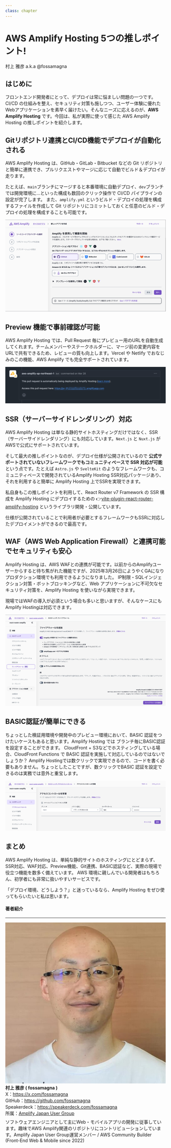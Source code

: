 ```yaml
---
class: chapter
---
```


# AWS Amplify Hosting 5つの推しポイント!

<div class="flush-right">村上 雅彦 a.k.a @fossamagna</div>

## はじめに

フロントエンド開発者にとって、デプロイは常に悩ましい問題の一つです。CI/CD の仕組みを整え、セキュリティ対策も施しつつ、ユーザー体験に優れたWebアプリケーションを素早く届けたい。そんなニーズに応えるのが、**AWS Amplify Hosting** です。今回は、私が実際に使って感じた AWS Amplify Hosting の推しポイントを紹介します。

## Gitリポジトリ連携とCI/CD機能でデプロイが自動化される

AWS Amplify Hosting は、GitHub・GitLab・Bitbucket などの Git リポジトリと簡単に連携でき、プルリクエストやマージに応じて自動でビルド＆デプロイが走ります。

たとえば、`main`ブランチにマージすると本番環境に自動デプロイ、`dev`ブランチでは開発環境に…といった構成も数回のクリック操作で CI/CD パイプラインの設定が完了します。
また、`amplify.yml` というビルド・デプロイの処理を構成するファイルを作成して Git リポジトリにコミットしておくと任意のビルド・デプロイの処理を構成することも可能です。

![Git連携](images/chap-fossamagna-amplify-hosting/git-provider.png)

## Preview 機能で事前確認が可能

AWS Amplify Hosting では、Pull Request 毎にプレビュー用のURLを自動生成してくれます。チームメンバーやステークホルダーに、マージ前の変更内容をURLで共有できるため、レビューの質も向上します。Vercel や Netlify でおなじみのこの機能、AWS Amplify でも完全サポートされています。

![Amplify GitHub AppによってGitHubのRPのコメントに書き込まれたPreview環境のURL](images/chap-fossamagna-amplify-hosting/preview-url-on-github-pr-comment.png)

## SSR（サーバーサイドレンダリング）対応

AWS Amplify Hosting は単なる静的サイトホスティングだけではなく、SSR（サーバーサイドレンダリング）にも対応しています。`Next.js` と `Nuxt.js` がAWSで公式にサポートされています。

そして最大の推しポイントなのが、デプロイ仕様が公開されているので **公式サポートされていないフレームワークでもコミュニティベースで SSR 対応が可能** という点です。たとえば `Astro.js` や `SvelteKit` のようなフレームワークも、コミュニティベースで開発されているAmplify Hosting SSR対応パッケージあり、それを利用すると簡単に Amplify Hosting 上でSSRを実現できます。

私自身もこの推しポイントを利用して、React Router v7 Framework の SSR 構成を Amplify Hosting にデプロイするための 👉[vite-plugin-react-router-amplify-hosting](https://www.npmjs.com/package/vite-plugin-react-router-amplify-hosting) というライブラリ開発・公開しています。

仕様が公開されていることで利用者が必要とするフレームワークもSSRに対応したデプロイメントができるので最高です。

## WAF（AWS Web Application Firewall）と連携可能でセキュリティも安心

Amplify Hosting は、AWS WAFとの連携が可能です。以前からのAmplifyユーザーからすると待ち焦がれた機能ですが、2025年3月26日にようやくGAになりプロダクション環境でも利用できるようになりました。
IP制限・SQLインジェクション対策・ボットブロッキングなど、Web アプリケーションに不可欠なセキュリティ対策を、Amplify Hosting を使いながら実現できます。

現場ではWAFの導入が必須という場合も多いと思いますが、そんなケースにもAmplify Hostingは対応できます。

![WAFの設定](images/chap-fossamagna-amplify-hosting/waf.png)

## BASIC認証が簡単にできる

ちょっとした検証用環境や開発中のプレビュー環境において、BASIC 認証をつけたいケースもあると思います。Amplify Hosting では ブランチ毎にBASIC認証を設定することができます。
CloudFront + S3などでホスティングしている場合、CloudFront Functions で BASIC 認証を実施して対応しているのではないでしょうか？
Amplify Hostingでは数クリックで実現できるので、コードを書く必要もありません。ちょっとしたことですが、数クリックでBASIC 認証を設定できるのは実務では意外と重宝します。

![BASIC認証の設定](images/chap-fossamagna-amplify-hosting/basic-auth.png)

## まとめ

AWS Amplify Hosting は、単純な静的サイトのホスティングにとどまらず、SSR対応、WAF対応、Preview機能、Git連携、BASIC認証など、実際の現場で役立つ機能を数多く備えています。
AWS 環境に親しんでいる開発者はもちろん、初学者にも非常に扱いやすいサービスです。

「デプロイ環境、どうしよう？」と迷っているなら、Amplify Hosting をぜひ使ってもらいたいと私は思います。

#### 著者紹介

---

<div class="author-profile">
    <img src="images/fossamagna.jpg">
    <div>
        <div>
            <b>村上 雅彦 ( fossamagna )</b>
        </div>
        <div>
            X：<a href="https://x.com/fossamagna">https://x.com/fossamagna</a>
        </div>
        <div>
            GitHub：<a href="https://github.com/fossamagna">https://github.com/fossamagna</a>
        </div>
        <div>
            Speakerdeck：<a href="https://speakerdeck.com/fossamagna">https://speakerdeck.com/fossamagna</a>
        </div>
        <div>
            所属：<a href="https://aws-amplify-jp.github.io/">Amplify Japan User Group</a>
        </div>
    </div>
</div>
<p style="margin-top: 0.5em; margin-bottom: 2em;">
ソフトウェアエンジニアとして主にWeb・モバイルアプリの開発に従事しています。趣味でAWS Amplify関連のリポジトリにコントリビューションしています。Amplify Japan User Group運営メンバー / AWS Community Builder (Front-End Web & Mobile since 2022)
</p>
